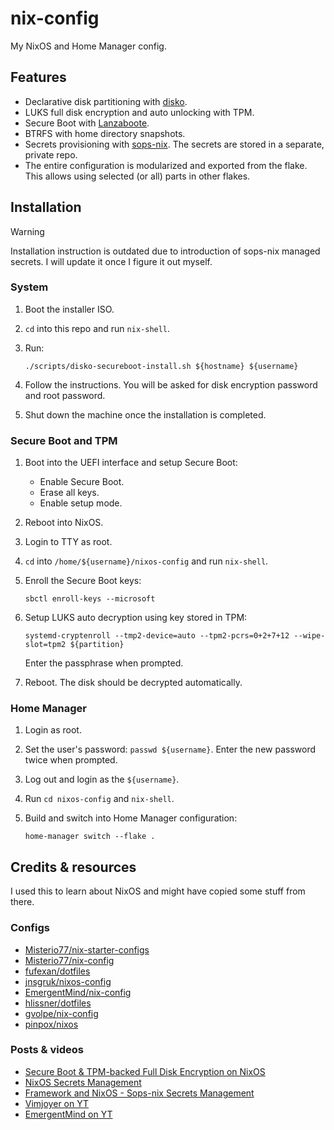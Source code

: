 # nix-config

My NixOS and Home Manager config.

## Features

- Declarative disk partitioning with [disko](https://github.com/nix-community/disko).
- LUKS full disk encryption and auto unlocking with TPM.
- Secure Boot with [Lanzaboote](https://github.com/nix-community/lanzaboote).
- BTRFS with home directory snapshots.
- Secrets provisioning with [sops-nix](https://github.com/Mic92/sops-nix).
  The secrets are stored in a separate, private repo.
- The entire configuration is modularized and exported from the flake.
  This allows using selected (or all) parts in other flakes.

## Installation

> [!WARNING]
> Installation instruction is outdated due to introduction of sops-nix managed secrets.
> I will update it once I figure it out myself.

### System

1. Boot the installer ISO.
2. `cd` into this repo and run `nix-shell`.
3. Run:

   ```shell
   ./scripts/disko-secureboot-install.sh ${hostname} ${username}
   ```

4. Follow the instructions. You will be asked for disk encryption password and root password.
5. Shut down the machine once the installation is completed.

### Secure Boot and TPM

1. Boot into the UEFI interface and setup Secure Boot:
   - Enable Secure Boot.
   - Erase all keys.
   - Enable setup mode.
2. Reboot into NixOS.
3. Login to TTY as root.
4. `cd` into `/home/${username}/nixos-config` and run `nix-shell`.
5. Enroll the Secure Boot keys:

   ```shell
   sbctl enroll-keys --microsoft
   ```

6. Setup LUKS auto decryption using key stored in TPM:

   ```shell
   systemd-cryptenroll --tmp2-device=auto --tpm2-pcrs=0+2+7+12 --wipe-slot=tpm2 ${partition}
   ```

   Enter the passphrase when prompted.

7. Reboot. The disk should be decrypted automatically.

### Home Manager

1. Login as root.
2. Set the user's password: `passwd ${username}`. Enter the new password twice when prompted.
3. Log out and login as the `${username}`.
4. Run `cd nixos-config` and `nix-shell`.
5. Build and switch into Home Manager configuration:

   ```shell
   home-manager switch --flake .
   ```

## Credits & resources

I used this to learn about NixOS and might have copied some stuff from there.

### Configs

- [Misterio77/nix-starter-configs](https://github.com/Misterio77/nix-starter-configs)
- [Misterio77/nix-config](https://github.com/Misterio77/nix-config)
- [fufexan/dotfiles](https://github.com/fufexan/dotfiles)
- [jnsgruk/nixos-config](https://github.com/jnsgruk/nixos-config)
- [EmergentMind/nix-config](https://github.com/EmergentMind/nix-config)
- [hlissner/dotfiles](https://github.com/hlissner/dotfiles)
- [gvolpe/nix-config](https://github.com/gvolpe/nix-config)
- [pinpox/nixos](https://github.com/pinpox/nixos)

### Posts & videos

- [Secure Boot & TPM-backed Full Disk Encryption on NixOS](https://jnsgr.uk/2024/04/nixos-secure-boot-tpm-fde/)
- [NixOS Secrets Management](https://unmovedcentre.com/posts/secrets-management/)
- [Framework and NixOS - Sops-nix Secrets Management](https://0xda.de/blog/2024/07/framework-and-nixos-sops-nix-secrets-management/#re-enabling-secure-boot)
- [Vimjoyer on YT](https://www.youtube.com/@vimjoyer)
- [EmergentMind on YT](https://www.youtube.com/@Emergent_Mind)
